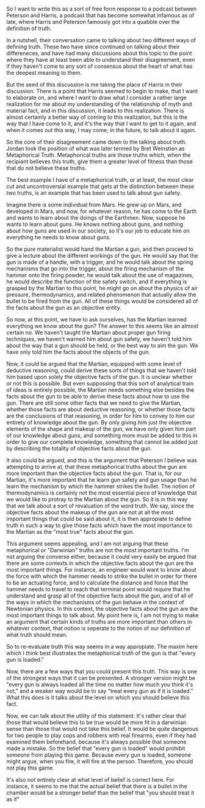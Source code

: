 So I want to write this as a sort of free form response to a podcast between
Peterson and Harris, a podcast that has become somewhat infamous as of late,
where Harris and Peterson famously got into a quabble over the definition of
truth.

In a nutshell, their conversation came to talking about two different ways of
defining truth. These two have since continued on talking about their
differeneces, and have had many discussions about this topic to the point where
they have at least been able to understand their disagreement, even if they
haven't come to any sort of consensus about the heart of what has the deepest
meaning to them.

But the seed of this discussion is me taking the place of Harris in their
discussion. There is a point that Harris seemed to begin to make, that I want
to elaborate on, and where I want to draw what I consider a rather large
realization for me about my understanding of the relationship of myth and
material fact, and in this discussion, it leads to this realization. There is
almost certainly a better way of coming to this realization, but this is the
way that I have come to it, and it's the way that I want to get to it again,
and when it comes out this way, I may come, in the future, to talk about it
again.

So the core of their disagreement came down to the talking about truth. Jordan
took the position of what was later termed by Bret Weinstien as Metaphorical
Truth. Metaphorical truths are those truths which, when the recipiant believes
this truth, give them a greater level of fitness than those that do not believe
these truths.

The best example I have of a metaphorical truth, or at least, the most clear
cut and uncontroversial example that gets at the distinction between these two
truths, is an example that has been used to talk about gun safety.

Imagine there is some individual from Mars. He grew up on Mars, and developed
in Mars, and now, for whatever reason, he has come to the Earth and wants to
learn about the doings of the Earthmen. Now, suppose he wants to learn about
guns. He knows nothing about guns, and nothing about how guns are used in our
society, so it's our job to educate him on everything he needs to know about
guns.

So the pure materialist would hand the Martian a gun, and then proceed to give
a lecture about the different workings of the gun. He would say that the gun is
made of a handle, with a trigger, and he would talk about the spring mechanisms
that go into the trigger, about the firing mechanism of the hammer onto the
firing powder, he would talk about the use of magazines, he would describe the
function of the safety switch, and if everything is grasped by the Martian to
this point, he might go on about the physics of air pressure, thermodynamics,
and related phenomenon that actually allow the bullet to be fired from the gun.
All of these things would be considered all of the facts about the gun as an
objective entity.

So now, at this point, we have to ask ourselves, has the Martian learned
everything we know about the gun? The answer to this seems like an almost
certain no. We haven't taught the Martian about proper gun firing techniques,
we haven't warned him about gun safety, we haven't told him about the way that
a gun should be held, or the best way to aim the gun. We have only told him the
facts about the objects of the gun.

Now, it could be argued that the Martian, equipped with some level of deductive
reasoning, could derive these sorts of things that we haven't told him based
upon solely the objective facts of the gun. It is unclear whether or not this
is possible. But even suppossing that this sort of analytical train of ideas is
entirely possible, the Martian needs something else besides the facts about the
gun to be able to derive these facts about how to use the gun. There are still
some other facts that we need to give the Martian, whether those facts are
about deductive reasoning, or whether those facts are the conclusions of that
reasoning, in order for him to convey to him our entirety of knowledge about
the gun. By only giving him just the objective elements of the shape and makeup
of the gun, we have only given him part of our knowledge about guns, and
something more must be added to this in order to give our complete knowledge,
something that cannot be added just by describing the totality of objective
facts about the gun.

It also could be argued, and this is the argument that Peterson I believe was
attempting to arrive at, that these metaphorical truths about the gun are more
important than the objective facts about the gun. That is, for our Martian,
it's more important that he learn gun safety and gun usage than he learn the
mechanism by which the hammer strikes the bullet. The notion of thermodynamics
is certainly not the most essential piece of knowledge that we would like to
protray to the Martian about the gun. So it is in this way that we talk about a
sort of revaluation of the word truth. We say, since the objective facts about
the makeup of the gun are not at all the most important things that could be
said about it, it is then appropiate to define truth in such a way to give
those facts which have the most importance to the Martian as the "most true"
facts about the gun.

This argument seems appealing, and I am not arguing that these metaphorical or
"Darwinian" truths are not the most important truths. I'm not arguing the
converse either, because it could very easily be argued that there are some
contexts in which the objective facts about the gun are the most important
things. For instance, an engineer would want to know about the force with which
the hammer needs to strike the bullet in order for there to be an actuating
force, and to calculate the distance and force that the hammer needs to travel
to reach that terminal point would require that he understand and grasp all of
the objective facts about the gun, and of all of the ways in which the
mechanisms of the gun behave in the context of Newtonian physics. In this
context, the objective facts about the gun are the most important things to
talk about. My point here is, I am not trying to make an argument that certain
kinds of truths are more important than others in whatever context, that notion
is seperate to the notion of our definition of what truth should mean.

So to re-evaluate truth this way seems in a way appropiate. The maxim here
which I think best illustrates the metaphorical truth of the gun is that "every
gun is loaded."

Now, there are a few ways that you could present this truth. This way is one of
the strongest ways that it can be presented. A stronger version might be "every
gun is always loaded all the time no matter how much you think it's not," and a
weaker way would be to say "treat every gun as if it is loaded." What this does
is it talks about the level on which you should believe this fact.

Now, we can talk about the utility of this statement. It's rather clear that
those that would believe this to be true would be more fit in a darwinian
sense than those that would not take this belief. It would be quite dangerous
for two people to play cops and robbers with real firearms, even if they had
examined them beforehand, because it's always possible that someone made a
mistake. So the belief that "every gun is loaded" would prohibit someone from
playing this game. Because every gun is loaded, someone might argue, when you
fire, it will fire at the person. Therefore, you should not play this game.

It's also not entirely clear at what level of belief is correct here. For
instance, it seems to me that the actual belief that there is a bullet in the
chamber would be a stronger belief than the belief that "you should treat it as
if"
